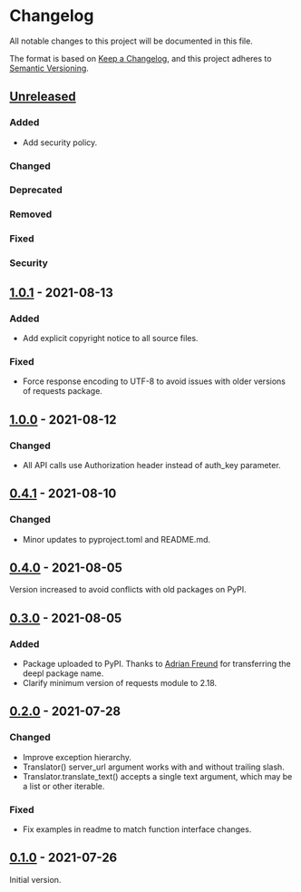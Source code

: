 # Changelog
All notable changes to this project will be documented in this file.

The format is based on [Keep a Changelog](https://keepachangelog.com/en/1.0.0/),
and this project adheres to [Semantic Versioning](https://semver.org/spec/v2.0.0.html).


## [Unreleased]
### Added
* Add security policy.
### Changed
### Deprecated
### Removed
### Fixed
### Security


## [1.0.1] - 2021-08-13
### Added
* Add explicit copyright notice to all source files.
### Fixed
* Force response encoding to UTF-8 to avoid issues with older versions of requests package.


## [1.0.0] - 2021-08-12
### Changed
* All API calls use Authorization header instead of auth_key parameter.


## [0.4.1] - 2021-08-10
### Changed
* Minor updates to pyproject.toml and README.md.


## [0.4.0] - 2021-08-05
Version increased to avoid conflicts with old packages on PyPI. 


## [0.3.0] - 2021-08-05
### Added
* Package uploaded to PyPI. Thanks to [Adrian Freund](mailto:mail@freundtech.com) for transferring the deepl package
  name.
* Clarify minimum version of requests module to 2.18.


## [0.2.0] - 2021-07-28
### Changed
* Improve exception hierarchy.
* Translator() server_url argument works with and without trailing slash.
* Translator.translate_text() accepts a single text argument, which may be a list or other iterable.
### Fixed
* Fix examples in readme to match function interface changes.


## [0.1.0] - 2021-07-26
Initial version.


[Unreleased]: https://github.com/DeepLcom/deepl-python/compare/v1.0.1...HEAD
[1.0.1]: https://github.com/DeepLcom/deepl-python/compare/v1.0.0...v1.0.1
[1.0.0]: https://github.com/DeepLcom/deepl-python/compare/v0.4.1...v1.0.0
[0.4.1]: https://github.com/DeepLcom/deepl-python/compare/v0.4.0...v0.4.1
[0.4.0]: https://github.com/DeepLcom/deepl-python/compare/v0.3.0...v0.4.0
[0.3.0]: https://github.com/DeepLcom/deepl-python/compare/v0.2.0...v0.3.0
[0.2.0]: https://github.com/DeepLcom/deepl-python/compare/v0.1.0...v0.2.0
[0.1.0]: https://github.com/DeepLcom/deepl-python/releases/tag/v0.1.0
